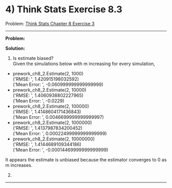 # 4) Think Stats Exercise 8.3

Problem: [Think Stats Chapter 8 Exercise 3](http://greenteapress.com/thinkstats2/html/thinkstats2009.html#toc77)

---

**Problem:**   


**Solution:**

1. Is estimate biased?  
  Given the simulations below with m increasing for every simulation,
  - prework_ch8_2.Estimate(2, 1000)  
      ('RMSE: ', 1.420915198032592)  
      ('Mean Error: ', -0.060999999999999999)  
  - prework_ch8_2.Estimate(2, 10000)  
      ('RMSE: ', 1.4060938802227965)  
      ('Mean Error: ', -0.0229)
  - prework_ch8_2.Estimate(2, 100000)  
      ('RMSE: ', 1.4148604171436843)  
      ('Mean Error: ', 0.0046699999999999997)
  - prework_ch8_2.Estimate(2, 1000000)  
      ('RMSE: ', 1.4137987834200452)  
      ('Mean Error: ', 0.00022499999999999999)
  - prework_ch8_2.Estimate(2, 10000000)  
      ('RMSE: ', 1.4144689109344186)  
      ('Mean Error: ', -0.00014469999999999999)

  It appears the estimate is unbiased because the estimator converges to 0 as m increases.
  
2. 

---
